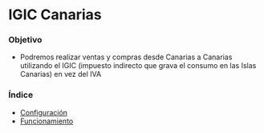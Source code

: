 # IGIC Canarias

### Objetivo

* Podremos realizar ventas y compras desde Canarias a Canarias utilizando el IGIC (impuesto indirecto que grava el consumo en las Islas Canarias) en vez del IVA

### Índice

  * [Configuración](./configuracion.md)
  * [Funcionamiento](./funcionamiento.md)
